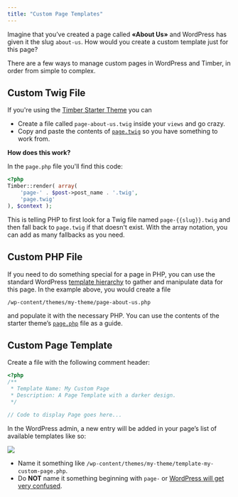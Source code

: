 ```yaml
---
title: "Custom Page Templates"
---
```


Imagine that you’ve created a page called **«About Us»** and WordPress has given it the slug `about-us`. How would you create a custom template just for this page?

There are a few ways to manage custom pages in WordPress and Timber, in order from simple to complex.

## Custom Twig File

If you're using the [Timber Starter Theme](https://github.com/timber/starter-theme) you can 

* Create a file called `page-about-us.twig` inside your `views` and go crazy.
* Copy and paste the contents of [`page.twig`](https://github.com/timber/starter-theme/blob/master/templates/page.twig) so you have something to work from.

**How does this work?**

In the `page.php` file you'll find this code:

```php
<?php
Timber::render( array(
    'page-' . $post->post_name . '.twig',
    'page.twig'
), $context );
```

This is telling PHP to first look for a Twig file named `page-{{slug}}.twig` and then fall back to `page.twig` if that doesn't exist. With the array notation, you can add as many fallbacks as you need.

## Custom PHP File

If you need to do something special for a page in PHP, you can use the standard WordPress [template hierarchy](http://codex.wordpress.org/Template_Hierarchy) to gather and manipulate data for this page. In the example above, you would create a file

`/wp-content/themes/my-theme/page-about-us.php`

and populate it with the necessary PHP. You can use the contents of the starter theme’s [`page.php`](https://github.com/timber/starter-theme/blob/master/page.php) file as a guide.

## Custom Page Template

Create a file with the following comment header:

```php
<?php
/**
 * Template Name: My Custom Page
 * Description: A Page Template with a darker design.
 */

// Code to display Page goes here...
```

In the WordPress admin, a new entry will be added in your page’s list of available templates like so:

![](http://codex.wordpress.org/images/thumb/a/a3/page-templates-pulldown-screenshot.png/180px-page-templates-pulldown-screenshot.png)

* Name it something like `/wp-content/themes/my-theme/template-my-custom-page.php`.
* Do **NOT** name it something beginning with `page-` or [WordPress will get very confused](http://jespervanengelen.com/page-templates-in-wordpress-template-hierarchy/).
